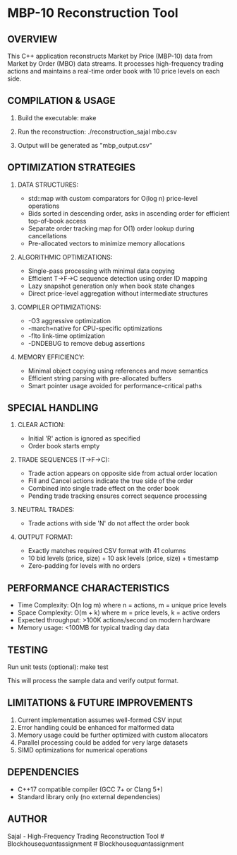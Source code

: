 MBP-10 Reconstruction Tool
==========================

OVERVIEW
--------
This C++ application reconstructs Market by Price (MBP-10) data from Market by Order (MBO) data streams.
It processes high-frequency trading actions and maintains a real-time order book with 10 price levels on each side.

COMPILATION & USAGE
------------------
1. Build the executable:
   make

2. Run the reconstruction:
   ./reconstruction_sajal mbo.csv

3. Output will be generated as "mbp_output.csv"

OPTIMIZATION STRATEGIES
----------------------

1. DATA STRUCTURES:
   - std::map with custom comparators for O(log n) price-level operations
   - Bids sorted in descending order, asks in ascending order for efficient top-of-book access
   - Separate order tracking map for O(1) order lookup during cancellations
   - Pre-allocated vectors to minimize memory allocations

2. ALGORITHMIC OPTIMIZATIONS:
   - Single-pass processing with minimal data copying
   - Efficient T->F->C sequence detection using order ID mapping
   - Lazy snapshot generation only when book state changes
   - Direct price-level aggregation without intermediate structures

3. COMPILER OPTIMIZATIONS:
   - -O3 aggressive optimization
   - -march=native for CPU-specific optimizations
   - -flto link-time optimization
   - -DNDEBUG to remove debug assertions

4. MEMORY EFFICIENCY:
   - Minimal object copying using references and move semantics
   - Efficient string parsing with pre-allocated buffers
   - Smart pointer usage avoided for performance-critical paths

SPECIAL HANDLING
---------------

1. CLEAR ACTION: 
   - Initial 'R' action is ignored as specified
   - Order book starts empty

2. TRADE SEQUENCES (T->F->C):
   - Trade action appears on opposite side from actual order location
   - Fill and Cancel actions indicate the true side of the order
   - Combined into single trade effect on the order book
   - Pending trade tracking ensures correct sequence processing

3. NEUTRAL TRADES:
   - Trade actions with side 'N' do not affect the order book

4. OUTPUT FORMAT:
   - Exactly matches required CSV format with 41 columns
   - 10 bid levels (price, size) + 10 ask levels (price, size) + timestamp
   - Zero-padding for levels with no orders

PERFORMANCE CHARACTERISTICS
--------------------------
- Time Complexity: O(n log m) where n = actions, m = unique price levels
- Space Complexity: O(m + k) where m = price levels, k = active orders
- Expected throughput: >100K actions/second on modern hardware
- Memory usage: <100MB for typical trading day data

TESTING
-------
Run unit tests (optional):
make test

This will process the sample data and verify output format.

LIMITATIONS & FUTURE IMPROVEMENTS
---------------------------------
1. Current implementation assumes well-formed CSV input
2. Error handling could be enhanced for malformed data
3. Memory usage could be further optimized with custom allocators
4. Parallel processing could be added for very large datasets
5. SIMD optimizations for numerical operations

DEPENDENCIES
-----------
- C++17 compatible compiler (GCC 7+ or Clang 5+)
- Standard library only (no external dependencies)

AUTHOR
------
Sajal - High-Frequency Trading Reconstruction Tool
#   B l o c k h o u s e _ q u a n t _ a s s i g n m e n t  
 #   B l o c k h o u s e _ q u a n t _ a s s i g n m e n t  
 